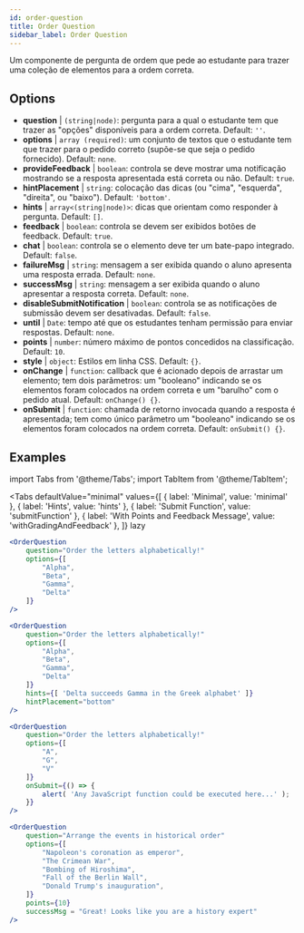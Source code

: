 ```yaml
---
id: order-question
title: Order Question
sidebar_label: Order Question
---
```


Um componente de pergunta de ordem que pede ao estudante para trazer uma coleção de elementos para a ordem correta.

## Options

* __question__ | `(string|node)`: pergunta para a qual o estudante tem que trazer as "opções" disponíveis para a ordem correta. Default: `''`.
* __options__ | `array (required)`: um conjunto de textos que o estudante tem que trazer para o pedido correto (supõe-se que seja o pedido fornecido). Default: `none`.
* __provideFeedback__ | `boolean`: controla se deve mostrar uma notificação mostrando se a resposta apresentada está correta ou não. Default: `true`.
* __hintPlacement__ | `string`: colocação das dicas (ou "cima", "esquerda", "direita", ou "baixo"). Default: `'bottom'`.
* __hints__ | `array<(string|node)>`: dicas que orientam como responder à pergunta. Default: `[]`.
* __feedback__ | `boolean`: controla se devem ser exibidos botões de feedback. Default: `true`.
* __chat__ | `boolean`: controla se o elemento deve ter um bate-papo integrado. Default: `false`.
* __failureMsg__ | `string`: mensagem a ser exibida quando o aluno apresenta uma resposta errada. Default: `none`.
* __successMsg__ | `string`: mensagem a ser exibida quando o aluno apresentar a resposta correta. Default: `none`.
* __disableSubmitNotification__ | `boolean`: controla se as notificações de submissão devem ser desativadas. Default: `false`.
* __until__ | `Date`: tempo até que os estudantes tenham permissão para enviar respostas. Default: `none`.
* __points__ | `number`: número máximo de pontos concedidos na classificação. Default: `10`.
* __style__ | `object`: Estilos em linha CSS. Default: `{}`.
* __onChange__ | `function`: callback que é acionado depois de arrastar um elemento; tem dois parâmetros: um "booleano" indicando se os elementos foram colocados na ordem correta e um "barulho" com o pedido atual. Default: `onChange() {}`.
* __onSubmit__ | `function`: chamada de retorno invocada quando a resposta é apresentada; tem como único parâmetro um "booleano" indicando se os elementos foram colocados na ordem correta. Default: `onSubmit() {}`.


## Examples

import Tabs from '@theme/Tabs';
import TabItem from '@theme/TabItem';

<Tabs
    defaultValue="minimal"
    values={[
        { label: 'Minimal', value: 'minimal' },
        { label: 'Hints', value: 'hints' },
        { label: 'Submit Function', value: 'submitFunction' },
        { label: 'With Points and Feedback Message', value: 'withGradingAndFeedback' },
    ]}
    lazy
>

<TabItem value="minimal">

```jsx live
<OrderQuestion
    question="Order the letters alphabetically!"
    options={[
        "Alpha",
        "Beta",
        "Gamma",
        "Delta"
    ]}
/>
```
</TabItem>

<TabItem value="hints">

```jsx live
<OrderQuestion
    question="Order the letters alphabetically!"
    options={[
        "Alpha",
        "Beta",
        "Gamma",
        "Delta"
    ]}
    hints={[ 'Delta succeeds Gamma in the Greek alphabet' ]}
    hintPlacement="bottom"
/>
```
</TabItem>

<TabItem value="submitFunction">

```jsx live
<OrderQuestion
    question="Order the letters alphabetically!"
    options={[
        "A",
        "G",
        "V"
    ]}
    onSubmit={() => {
        alert( 'Any JavaScript function could be executed here...' );
    }}
/>
```
</TabItem>

<TabItem value="withGradingAndFeedback">

```jsx live
<OrderQuestion
    question="Arrange the events in historical order"
    options={[
        "Napoleon's coronation as emperor",
        "The Crimean War",
        "Bombing of Hiroshima",
        "Fall of the Berlin Wall",
        "Donald Trump's inauguration",
    ]}
    points={10}
    successMsg = "Great! Looks like you are a history expert"
/>
```
</TabItem>

</Tabs>
